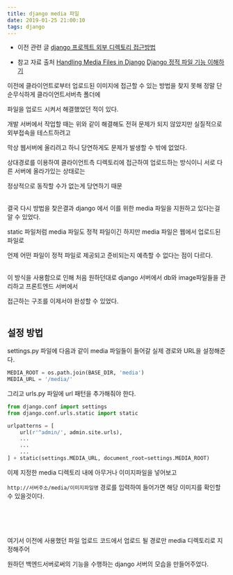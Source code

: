 ```yaml
---
title: django media 파일
date: 2019-01-25 21:00:10
tags: django
---
```


* 이전 관련 글
[django 프로젝트 외부 디렉토리 접근방법](https://aiirohituzi.github.io/2017/07/12/django-outside-access/)

* 참고 자료 출처
[Handling Media Files in Django](https://overiq.com/django-1-10/handling-media-files-in-django/)
[Django 정적 파일 기능 이해하기](https://blog.hannal.com/2015/04/start_with_django_webframework_06/)




이전에 클라이언트로부터 업로드된 이미지에 접근할 수 있는 방법을 찾지 못해 정말 단순무식하게 클라이언트서버측 폴더에

파일을 업로드 시켜서 해결했었던 적이 있다.

개발 서버에서 작업할 때는 위와 같이 해결해도 전혀 문제가 되지 않았지만 실질적으로 외부접속을 테스트하려고

막상 웹서버에 올리려고 하니 당연하게도 문제가 발생할 수 밖에 없었다.

상대경로를 이용하여 클라이언트측 디렉토리에 접근하여 업로드하는 방식이니 서로 다른 서버에 올라가있는 상태로는

정상적으로 동작할 수가 없는게 당연하기 때문<br><br>



결국 다시 방법을 찾은결과 django 에서 이를 위한 media 파일을 지원하고 있다는걸 알 수 있었다.

static 파일처럼 media 파일도 정적 파일이긴 하지만 media 파일은 웹에서 업로드된 파일로

언제 어떤 파일이 정적 파일로 제공되고 준비되는지 예측할 수 없다는 점이 다르다.<br><br>



이 방식을 사용함으로 인해 처음 원하던대로 django 서버에서 db와 image파일들을 관리하고 프론트엔드 서버에서

접근하는 구조를 이제서야 완성할 수 있었다.<br><br>





## 설정 방법

settings.py 파일에 다음과 같이 media 파일들이 들어갈 실제 경로와 URL을 설정해준다.
```py
MEDIA_ROOT = os.path.join(BASE_DIR, 'media')
MEDIA_URL = '/media/'
```

그리고 urls.py 파일에 url 패턴을 추가해줘야 한다.
```py
from django.conf import settings
from django.conf.urls.static import static

urlpatterns = [
    url(r'^admin/', admin.site.urls),
    ...
    ...
    ...
] + static(settings.MEDIA_URL, document_root=settings.MEDIA_ROOT)
```

이제 지정한 media 디렉토리 내에 아무거나 이미지파일을 넣어보고

`http://서버주소/media/이미지파일명` 경로를 입력하여 들어가면 해당 이미지를 확인할 수 있을것이다.



<br><br><br><br>
여기서 이전에 사용했던 파일 업로드 코드에서 업로드 될 경로만 media 디렉토리로 지정해주어

원하던 백엔드서버로써의 기능을 수행하는 django 서버의 모습을 만들어주었다.